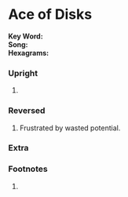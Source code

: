 # Ace of Disks

**Key Word:**   
**Song:**   
**Hexagrams:** 



### Upright

1) 



### Reversed

1) Frustrated by wasted potential.



### Extra





### Footnotes

1. 


